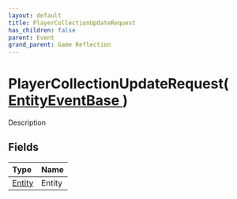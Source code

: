 ```yaml
---
layout: default
title: PlayerCollectionUpdateRequest
has_children: false
parent: Event
grand_parent: Game Reflection
---
```

# PlayerCollectionUpdateRequest( [ EntityEventBase ](/riftbreaker-wiki/docs/game-reflection/events/entity_event_base/) )
Description 

## Fields

| Type | Name |
|:----------|:--------------|
| [Entity](/riftbreaker-wiki/docs/game-reflection/classes/entity/) | Entity |

